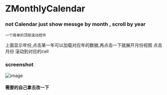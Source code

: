# ZMonthlyCalendar
### not Calendar just show messge by month , scroll by year 
    一个简单的顶部滚动控件 
   上面显示年份,点击某一年可以加载对应年的数据,再点击一下就展开月份视图 点击月份 滚动到对应的cell
### screenshot 
![image](https://github.com/wzboy049/ZMonthlyCalendar/blob/master/screenshot/screenshot.gif)
#### 需要的自己拿去改一下
